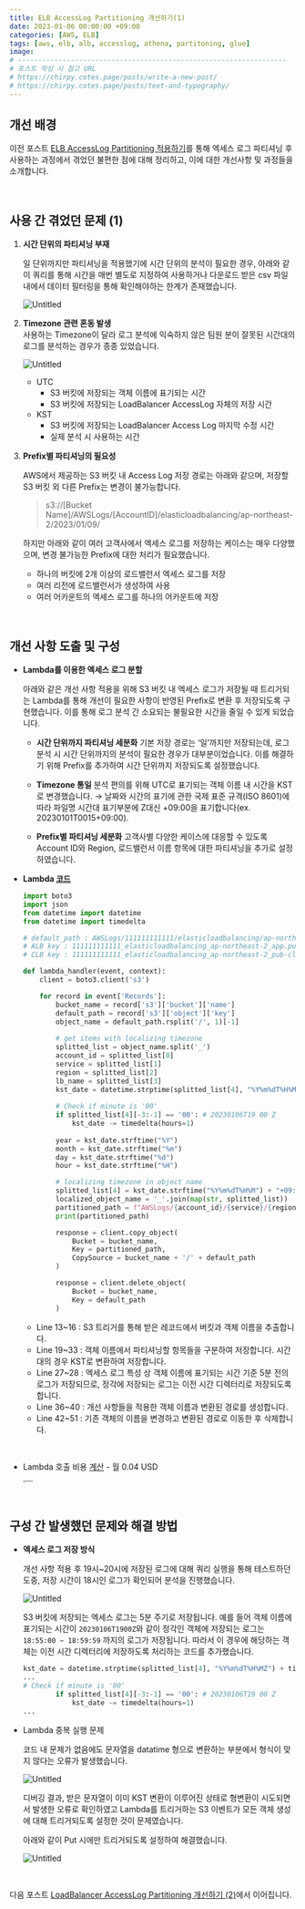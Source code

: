 ```yaml
---
title: ELB AccessLog Partitioning 개선하기(1)
date: 2023-01-06 00:00:00 +09:00
categories: [AWS, ELB]
tags: [aws, elb, alb, accesslog, athena, partitoning, glue]
image: 
# ------------------------------------------------------------------
# 포스트 작성 시 참고 URL
# https://chirpy.cotes.page/posts/write-a-new-post/
# https://chirpy.cotes.page/posts/text-and-typography/
---
```


## 개선 배경

이전 포스트 [ELB AccessLog Partitioning 적용하기](https://jjikin.com/posts/ALB-Access-Log-%ED%8C%8C%ED%8B%B0%EC%85%94%EB%8B%9D-%EC%A0%81%EC%9A%A9%ED%95%98%EA%B8%B0/)를 통해 엑세스 로그 파티셔닝 후 사용하는 과정에서 겪었던 불편한 점에 대해 정리하고, 이에 대한 개선사항 및 과정들을 소개합니다.

<br>

## 사용 간 겪었던 문제 (1)

1. **시간 단위의 파티셔닝 부재**

   일 단위까지만 파티셔닝을 적용했기에 시간 단위의 분석이 필요한 경우, 아래와 같이 쿼리를 통해 시간을 매번 별도로 지정하여 사용하거나 다운로드 받은 csv 파일 내에서 데이터 필터링을 통해 확인해야하는 한계가 존재했습니다.

      ![Untitled](/assets/img/posts/image-20230106141607840.png)    

2. **Timezone 관련 혼동 발생**  
   사용하는 Timezone이 달라 로그 분석에 익숙하지 않은 팀원 분이 잘못된 시간대의 로그를 분석하는 경우가 종종 있었습니다.
   
   ![Untitled](/assets/img/posts/image-20230106141607841.png)  
   
   - UTC
     - S3 버킷에 저장되는 객체 이름에 표기되는 시간
     - S3 버킷에 저장되는 LoadBalancer AccessLog 자체의 저장 시간
   - KST
     - S3 버킷에 저장되는 LoadBalancer Access Log 마지막 수정 시간
     - 실제 분석 시 사용하는 시간  
   
   
   
2. **Prefix별 파티셔닝의 필요성**
   
   AWS에서 제공하는 S3 버킷 내 Access Log 저장 경로는 아래와 같으며, 저장할 S3 버킷 외 다른 Prefix는 변경이 불가능합니다.
   
   > s3://[Bucket Name]/AWSLogs/[AccountID]/elasticloadbalancing/ap-northeast-2/2023/01/09/
   
   하지만 아래와 같이 여러 고객사에서 엑세스 로그를 저장하는 케이스는 매우 다양했으며, 변경 불가능한 Prefix에 대한 처리가 필요했습니다.
   
   - 하나의 버킷에 2개 이상의 로드밸런서 엑세스 로그를 저장
   - 여러 리전에 로드밸런서가 생성하여 사용
   - 여러 어카운트의 엑세스 로그를 하나의 어카운트에 저장

<br>

## 개선 사항 도출 및 구성

- **Lambda를 이용한 엑세스 로그 분할**

  아래와 같은 개선 사항 적용을 위해 S3 버킷 내 엑세스 로그가 저장될 때 트리거되는 Lambda를 통해 개선이 필요한 사항이 반영된 Prefix로 변환 후 저장되도록 구현했습니다. 이를 통해 로그 분석 간 소요되는 불필요한 시간을 줄일 수 있게 되었습니다.

  - **시간 단위까지 파티셔닝 세분화**
    기본 저장 경로는 ‘일’까지만 저장되는데, 로그 분석 시 시간 단위까지의 분석이 필요한 경우가 대부분이었습니다.
    이를 해결하기 위해 Prefix를 추가하여 시간 단위까지 저장되도록 설정했습니다.
    
  - **Timezone 통일**
    분석 편의를 위해 UTC로 표기되는 객체 이름 내 시간을 KST로 변경했습니다.
    → 날짜와 시간의 표기에 관한 국제 표준 규격(ISO 8601)에 따라 파일명 시간대 표기부분에 Z대신 +09:00을 표기합니다(ex. 20230101T0015+09:00).
    
  - **Prefix별 파티셔닝 세분화**
    고객사별 다양한 케이스에 대응할 수 있도록 Account ID와 Region, 로드밸런서 이름 항목에 대한 파티셔닝을 추가로 설정하였습니다.
    
      

- **Lambda [코드](https://gist.github.com/jjikin/74ad2371b5deb771ab45afb883d348b7)**

  ```python
  import boto3
  import json
  from datetime import datetime
  from datetime import timedelta
  
  # default_path : AWSLogs/111111111111/elasticloadbalancing/ap-northeast-2/2023/01/01/객체명
  # ALB key : 111111111111_elasticloadbalancing_ap-northeast-2_app.pub-alb.82eb6fb7f7a90413_20210609T0000Z_10.10.17.197_ok8s9v7n.log.gz
  # CLB key : 111111111111_elasticloadbalancing_ap-northeast-2_pub-clb_20230102T0300Z_10.10.2.125_15h4vyln.log
  
  def lambda_handler(event, context):
      client = boto3.client('s3')
  
      for record in event['Records']:
          bucket_name = record['s3']['bucket']['name']
          default_path = record['s3']['object']['key']
          object_name = default_path.rsplit('/', 1)[-1]
          
          # get items with localizing timezone
          splitted_list = object_name.split('_')
          account_id = splitted_list[0]
          service = splitted_list[1]
          region = splitted_list[2]
          lb_name = splitted_list[3]
          kst_date = datetime.strptime(splitted_list[4], "%Y%m%dT%H%MZ") + timedelta(hours=9)
          
          # Check if minute is '00'
          if splitted_list[4][-3:-1] == '00': # 20230106T19 00 Z
              kst_date -= timedelta(hours=1)
              
          year = kst_date.strftime("%Y") 
          month = kst_date.strftime("%m")
          day = kst_date.strftime("%d")
          hour = kst_date.strftime("%H")
  
          # localizing timezone in object name
          splitted_list[4] = kst_date.strftime("%Y%m%dT%H%M") + "+09:00"
          localized_object_name = '_'.join(map(str, splitted_list))
          partitioned_path = f"AWSLogs/{account_id}/{service}/{region}/{lb_name}/{year}/{month}/{day}/{hour}/{localized_object_name}"
          print(partitioned_path)
  
          response = client.copy_object(
              Bucket = bucket_name,
              Key = partitioned_path,
              CopySource = bucket_name + '/' + default_path
          )
  
          response = client.delete_object(
              Bucket = bucket_name,
              Key = default_path
          )
  ```
  
  
  
  - Line 13~16 : S3 트리거를 통해 받은 레코드에서 버킷과 객체 이름을 추출합니다.
  - Line 19~33 : 객체 이름에서 파티셔닝할 항목들을 구분하여 저장합니다. 시간대의 경우 KST로 변환하여 저장합니다.
  - Line 27~28 : 엑세스 로그 특성 상 객체 이름에 표기되는 시간 기준 5분 전의 로그가 저장되므로, 정각에 저장되는 로그는 이전 시간 디렉터리로 저장되도록 합니다.
  - Line 36~40 : 개선 사항들을 적용한 객체 이름과 변환된 경로를 생성합니다.
  - Line 42~51 : 기존 객체의 이름을 변경하고 변환된 경로로 이동한 후 삭제합니다.

<br>

- Lambda 호출 비용 [계산](https://calculator.aws/#/addService/Lambda) - 월 0.04 USD

  <img src="/assets/img/posts/image-20230106141607842.png" alt="Untitled" style="zoom: 25%;" />

<br>

## 구성 간 발생했던 문제와 해결 방법

- **엑세스 로그 저장 방식**

  개선 사항 적용 후 19시~20시에 저장된 로그에 대해 쿼리 실행을 통해 테스트하던 도중, 저장 시간이 18시인 로그가 확인되어 분석을 진행했습니다.

  ![Untitled](/assets/img/posts/image-20230106141607843.png)

  S3 버킷에 저장되는 엑세스 로그는 5분 주기로 저장됩니다. 예를 들어 객체 이름에 표기되는 시간이 `20230106T1900Z`와 같이 정각인 객체에 저장되는 로그는 `18:55:00 ~ 18:59:59` 까지의 로그가 저장됩니다.
따라서 이 경우에 해당하는 객체는 이전 시간 디렉터리에 저장하도록 처리하는 코드를 추가했습니다.

  ```python
  kst_date = datetime.strptime(splitted_list[4], "%Y%m%dT%H%MZ") + timedelta(hours=9)
  ...
  # Check if minute is '00'
          if splitted_list[4][-3:-1] == '00': # 20230106T19 00 Z
              kst_date -= timedelta(hours=1)
  ...
  ```

- Lambda 중복 실행 문제

  코드 내 문제가 없음에도 문자열을 datatime 형으로 변환하는 부분에서 형식이 맞지 않다는 오류가 발생했습니다.

  ![Untitled](/assets/img/posts/image-20230106141607844.png)

  디버깅 결과, 받은 문자열이 이미 KST 변환이 이루어진 상태로 형변환이 시도되면서 발생한 오류로 확인하였고 Lambda를 트리거하는 S3 이벤트가 모든 객체 생성에 대해 트리거되도록 설정한 것이 문제였습니다.

  아래와 같이 Put 시에만 트리거되도록 설정하여 해결했습니다.

  ![Untitled](/assets/img/posts/image-20230106141607845.png)

<br>

다음 포스트 [LoadBalancer AccessLog Partitioning 개선하기 (2)](https://www.jjikin.com/topic/aws/improve_loadbalancer_accesslog_partitioning_2)에서 이어집니다.
